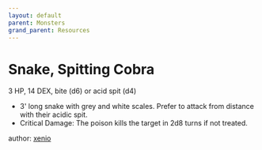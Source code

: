 ```yaml
---
layout: default
parent: Monsters
grand_parent: Resources
---
```

# Snake, Spitting Cobra
3 HP, 14 DEX, bite (d6) or acid spit (d4)
-   3' long snake with grey and white scales. Prefer to attack from
    distance with their acidic spit.
-   Critical Damage: The poison kills the target in 2d8 turns if not
    treated.

author: [xenio](https://xenioinabottle.blogspot.com)
